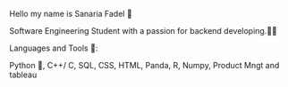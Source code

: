 Hello my name is Sanaria Fadel 🌸

Software Engineering Student with a passion for backend developing.👩‍💻


Languages and Tools 🤖:

Python 🐍, C++/ C, SQL, CSS, HTML, Panda, R, Numpy, Product Mngt and tableau



